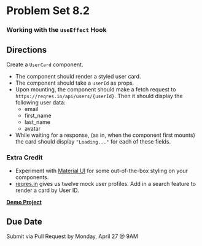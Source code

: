 # Problem Set 8.2
### Working with the `useEffect` Hook

## Directions
Create a `UserCard` component.
* The component should render a styled user card.
* The component should take a `userId` as props.
* Upon mounting, the component should make a fetch request to `https://reqres.in/api/users/{userId}`. Then it should display the following user data:
  * email
  * first_name
  * last_name
  * avatar
* While waiting for a response, (as in, when the component first mounts) the card should display `"Loading..."` for each of these fields.

### Extra Credit
* Experiment with [Material UI](https://material-ui.com/) for some out-of-the-box styling on your components.
* [reqres.in](https://reqres.in) gives us twelve mock user profiles. Add in a search feature to render a card by User ID.

[**Demo Project**](https://evening-plains-85867.herokuapp.com/)

## Due Date
Submit via Pull Request by Monday, April 27 @ 9AM
